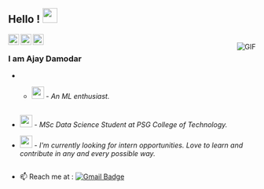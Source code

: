 

## Hello ! <img src="https://raw.githubusercontent.com/iampavangandhi/iampavangandhi/master/gifs/Hi.gif" width="30px"></h2>

<a href="https://www.linkedin.com/in/ajaydamodar/">
  <img align="left" alt="Ajay's Linkdein" width="22px" src="https://cdn.jsdelivr.net/npm/simple-icons@v3/icons/linkedin.svg" />
</a>
<a href="https://github.com/ajaydam17">
  <img align="left" alt="Ajay's Github" width="22px" src="https://cdn.jsdelivr.net/npm/simple-icons@v3/icons/github.svg" />

<a href="https://www.kaggle.com/ajaydamodar">
  <img align="left" alt="Ajay's Kaggle" width="22px" src="https://cdn.jsdelivr.net/npm/simple-icons@3.1.0/icons/kaggle.svg"  />
</a>
<br />
<img align="right" alt="GIF" src="https://media.giphy.com/media/13HgwGsXF0aiGY/giphy.gif" />

### I am Ajay Damodar

- - <p></a><img src="https://media.giphy.com/media/wvQIqJyNBOCjK/giphy.gif" width="25vw"/> <em> - An ML enthusiast. 
</em></p>
- 
- <p></a><img src="https://media.giphy.com/media/Idr9nfrJoYd0qNy7kV/giphy.gif" width="25vw"/> <em> - MSc Data Science Student at PSG College of Technology. 
</em></p>

- <p></a><img src="https://media.giphy.com/media/4TifxNXpWdx4LjRBSo/giphy.gif" width="25vw"/> <em> - I'm currently looking for intern opportunities. Love to learn and contribute in any and every possible way. 
</em></p>
- 
- 📫 Reach me at :
 [![Gmail Badge](https://img.shields.io/badge/-Gmail-c14438?style=flat-square&logo=Gmail&logoColor=white&link=mailto:ajaydamodarsuresh.com)](mailto:ajaydamodarsuresh@gmail.com)


